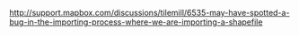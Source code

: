 http://support.mapbox.com/discussions/tilemill/6535-may-have-spotted-a-bug-in-the-importing-process-where-we-are-importing-a-shapefile